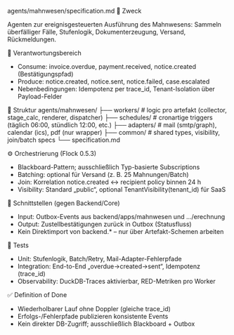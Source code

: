 agents/mahnwesen/specification.md
🎯 Zweck

Agenten zur ereignisgesteuerten Ausführung des Mahnwesens: Sammeln überfälliger Fälle, Stufenlogik, Dokumenterzeugung, Versand, Rückmeldungen.

🧩 Verantwortungsbereich
- Consume: invoice.overdue, payment.received, notice.created (Bestätigungspfad)
- Produce: notice.created, notice.sent, notice.failed, case.escalated
- Nebenbedingungen: Idempotenz per trace_id, Tenant-Isolation über Payload-Felder

🧱 Struktur
agents/mahnwesen/
├── workers/        # logic pro artefakt (collector, stage_calc, renderer, dispatcher)
├── schedules/      # cronartige triggers (täglich 06:00, stündlich 12:00, etc.)
├── adapters/       # mail (smtp/graph), calendar (ics), pdf (nur wrapper)
├── common/         # shared types, visibility, join/batch specs
└── specification.md

⚙️ Orchestrierung (Flock 0.5.3)
- Blackboard-Pattern; ausschließlich Typ-basierte Subscriptions
- Batching: optional für Versand (z. B. 25 Mahnungen/Batch)
- Join: Korrelation notice.created ↔ recipient policy binnen 24 h
- Visibility: Standard „public“, optional TenantVisibility(tenant_id) für SaaS

🔗 Schnittstellen (gegen Backend/Core)
- Input: Outbox-Events aus backend/apps/mahnwesen und …/erechnung
- Output: Zustellbestätigungen zurück in Outbox (Statusfluss)
- Kein Direktimport von backend.* – nur über Artefakt-Schemen arbeiten

🧪 Tests
- Unit: Stufenlogik, Batch/Retry, Mail-Adapter-Fehlerpfade
- Integration: End-to-End „overdue→created→sent“, Idempotenz (trace_id)
- Observability: DuckDB-Traces aktivierbar, RED-Metriken pro Worker

✅ Definition of Done
- Wiederholbarer Lauf ohne Doppler (gleiche trace_id)
- Erfolgs-/Fehlerpfade publizieren konsistente Events
- Kein direkter DB-Zugriff; ausschließlich Blackboard + Outbox
